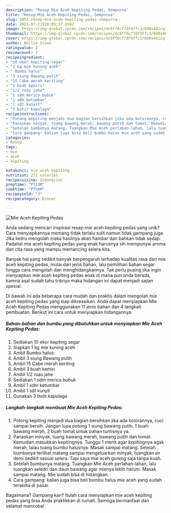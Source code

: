 ```yaml
---
description: "Resep Mie Aceh Kepiting Pedas, Sempurna"
title: "Resep Mie Aceh Kepiting Pedas, Sempurna"
slug: 1853-resep-mie-aceh-kepiting-pedas-sempurna
date: 2021-07-21T20:05:37.650Z
image: https://img-global.cpcdn.com/recipes/dc9ff0cf7df9ffc3/680x482cq70/mie-aceh-kepiting-pedas-foto-resep-utama.jpg
thumbnail: https://img-global.cpcdn.com/recipes/dc9ff0cf7df9ffc3/680x482cq70/mie-aceh-kepiting-pedas-foto-resep-utama.jpg
cover: https://img-global.cpcdn.com/recipes/dc9ff0cf7df9ffc3/680x482cq70/mie-aceh-kepiting-pedas-foto-resep-utama.jpg
author: Nellie Stone
ratingvalue: 3
reviewcount: 3
recipeingredient:
- "10 ekor kepiting segar"
- "1 kg mie kuning aceh"
- " Bumbu halus"
- "3 siung Bawang putih"
- "15 Cabe merah keriting"
- "3 buah kemiri"
- "1/2 ruas jahe"
- "1 sdm merica bubuk"
- "1 sdm ketumbar"
- "1 sdt kunyit"
- "3 butir kapulaga"
recipeinstructions:
- "Potong kepiting menjadi dua bagian bersihkan jika ada kotorannya, cuci sampai bersih. Jangan lupa potong 1 siung bawang putih, 1 buah bawang merah, 2 buah tomat untuk bahan tumisnya ya."
- "Panaskan minyak, tuang bawang merah, bawang putih dan tomat. Kemudian masukkan kepitingnya. Tunggu 1 menit agar kepitingnya agak merah, lalau tuang bumbu halusnya. Masak sampai matang. Setelah bumbunya terlihat matang sampai mengeluarkan minyak, tuangkan air demi sedikit sesuai selera. Tapi saya mie aceh goreng saja tanpa kuah."
- "Setelah bumbunya matang. Tuangkan Mie Aceh perlahan-lahan, lalu tuangkan seledri dan daun bawang agar mienya lebih harum. Masak sampai matang. Mie sudah bisa di hidangkan."
- "Cara gampang: kalian juga bisa beli bumbu halus mie aceh yang sudah tersedia di pasar."
categories:
- Resep
tags:
- mie
- aceh
- kepiting

katakunci: mie aceh kepiting 
nutrition: 211 calories
recipecuisine: Indonesian
preptime: "PT13M"
cooktime: "PT56M"
recipeyield: "3"
recipecategory: Dinner

---
```



![Mie Aceh Kepiting Pedas](https://img-global.cpcdn.com/recipes/dc9ff0cf7df9ffc3/680x482cq70/mie-aceh-kepiting-pedas-foto-resep-utama.jpg)

Anda sedang mencari inspirasi resep mie aceh kepiting pedas yang unik? Cara menyiapkannya memang tidak terlalu sulit namun tidak gampang juga. Jika keliru mengolah maka hasilnya akan hambar dan bahkan tidak sedap. Padahal mie aceh kepiting pedas yang enak harusnya sih mempunyai aroma dan cita rasa yang mampu memancing selera kita.



Banyak hal yang sedikit banyak berpengaruh terhadap kualitas rasa dari mie aceh kepiting pedas, mulai dari jenis bahan, lalu pemilihan bahan segar hingga cara mengolah dan menghidangkannya. Tak perlu pusing jika ingin menyiapkan mie aceh kepiting pedas enak di mana pun anda berada, karena asal sudah tahu triknya maka hidangan ini dapat menjadi sajian spesial.


Di bawah ini ada beberapa cara mudah dan praktis dalam mengolah mie aceh kepiting pedas yang siap dikreasikan. Anda dapat menyiapkan Mie Aceh Kepiting Pedas menggunakan 11 jenis bahan dan 4 langkah pembuatan. Berikut ini cara untuk menyiapkan hidangannya.

<!--inarticleads1-->

##### Bahan-bahan dan bumbu yang dibutuhkan untuk menyiapkan Mie Aceh Kepiting Pedas:

1. Sediakan 10 ekor kepiting segar
1. Siapkan 1 kg mie kuning aceh
1. Ambil  Bumbu halus:
1. Ambil 3 siung Bawang putih
1. Ambil 15 Cabe merah keriting
1. Ambil 3 buah kemiri
1. Ambil 1/2 ruas jahe
1. Sediakan 1 sdm merica bubuk
1. Ambil 1 sdm ketumbar
1. Ambil 1 sdt kunyit
1. Gunakan 3 butir kapulaga




<!--inarticleads2-->

##### Langkah-langkah membuat Mie Aceh Kepiting Pedas:

1. Potong kepiting menjadi dua bagian bersihkan jika ada kotorannya, cuci sampai bersih. Jangan lupa potong 1 siung bawang putih, 1 buah bawang merah, 2 buah tomat untuk bahan tumisnya ya.
1. Panaskan minyak, tuang bawang merah, bawang putih dan tomat. Kemudian masukkan kepitingnya. Tunggu 1 menit agar kepitingnya agak merah, lalau tuang bumbu halusnya. Masak sampai matang. Setelah bumbunya terlihat matang sampai mengeluarkan minyak, tuangkan air demi sedikit sesuai selera. Tapi saya mie aceh goreng saja tanpa kuah.
1. Setelah bumbunya matang. Tuangkan Mie Aceh perlahan-lahan, lalu tuangkan seledri dan daun bawang agar mienya lebih harum. Masak sampai matang. Mie sudah bisa di hidangkan.
1. Cara gampang: kalian juga bisa beli bumbu halus mie aceh yang sudah tersedia di pasar.




Bagaimana? Gampang kan? Itulah cara menyiapkan mie aceh kepiting pedas yang bisa Anda praktikkan di rumah. Semoga bermanfaat dan selamat mencoba!

